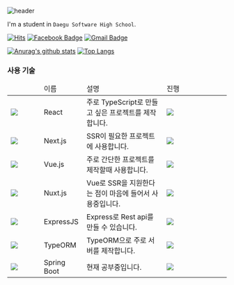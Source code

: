 ![header](https://capsule-render.vercel.app/api?type=wave&color=gradient&height=250&section=header&text=Hi%20there%20👋&fontSize=60&fontAlignY=35)

I'm a student in `Daegu Software High School`.

<!--[![Sh031224 StackOverflow](https://github-readme-stackoverflow.vercel.app/?userID=12651185)](https://stackoverflow.com/users/12651185/sh031224)-->
[![Hits](https://hits.seeyoufarm.com/api/count/incr/badge.svg?url=https%3A%2F%2Fgithub.com%2FSh031224)](https://hits.seeyoufarm.com)
[![Facebook Badge](https://img.shields.io/badge/-Facebook-1877f2?style=flat-square&logo=facebook&logoColor=white&link=hhttps://www.facebook.com/profile.php?id=100048700034135)](https://www.facebook.com/profile.php?id=100048700034135)
[![Gmail Badge](https://img.shields.io/badge/-Gmail-c14438?style=flat-square&logo=Gmail&logoColor=white&link=mailto:1cktmdgh2@gmail.com)](mailto:1cktmdgh2@gmail.com)

[![Anurag's github stats](https://github-readme-stats.vercel.app/api?username=Sh031224&count_private=true&show_icons=true&hide_border=true)](https://github.com/anuraghazra/github-readme-stats)
[![Top Langs](https://github-readme-stats.vercel.app/api/top-langs/?username=Sh031224&hide=html,c,css,c%2B%2B)](https://github.com/anuraghazra/github-readme-stats)

### 사용 기술

<table>
  <thead>
    <tr>
      <td></td>
      <td>이름</td>
      <td>설명</td>
      <td>진행</td>
  </thead>
  <tbody>
    <tr>
      <td width="60px">
        <img src="https://user-images.githubusercontent.com/51149996/93740096-c4dc1000-fc24-11ea-8e27-682dd7efcb56.png" />
      </td>
      <td>
        React
      </td>
      <td>
        주로 TypeScript로 만들고 싶은 프로젝트를 제작합니다.
      </td>
      <td width="130px">
        <img src="https://progress-bar.dev/80" />
      </td>
    </tr>
    <tr>
      <td width="60px">
        <img src="https://user-images.githubusercontent.com/51149996/94295682-92237600-ff9c-11ea-80dd-e33f3874c166.png" />
      </td>
      <td>
        Next.js
      </td>
      <td>
        SSR이 필요한 프로젝트에 사용합니다.
      </td>
      <td width="130px">
        <img src="https://progress-bar.dev/65" />
      </td>
    </tr>
    <tr>
      <td width="60px">
        <img src="https://user-images.githubusercontent.com/51149996/93740180-f5bc4500-fc24-11ea-87e1-b20d632c3e72.png" />
      </td>
      <td>
        Vue.js
      </td>
      <td>
        주로 간단한 프로젝트를 제작할때 사용합니다.
      </td>
      <td width="130px">
        <img src="https://progress-bar.dev/85" />
      </td>
    </tr>
    <tr>
      <td width="60px">
        <img src="https://nuxtjs.org/logos/nuxt.svg" />
      </td>
      <td>
        Nuxt.js
      </td>
      <td>
        Vue로 SSR을 지원한다는 점이 마음에 들어서 사용중입니다.
      </td>
      <td width="118px">
        <img src="https://progress-bar.dev/75" />
      </td>
    </tr>
    <tr>
      <td width="60px">
        <img src="https://user-images.githubusercontent.com/51149996/93740280-243a2000-fc25-11ea-9120-816e4819f1cb.png" />
      </td>
      <td>
        ExpressJS
      </td>
      <td>
        Express로 Rest api를 만들 수 있습니다.
      </td>
      <td width="130px">
        <img src="https://progress-bar.dev/75" />
      </td>
    </tr>
    <tr>
      <td width="60px">
        <img src="https://user-images.githubusercontent.com/51149996/93405687-9e3a7400-f8c8-11ea-8ee0-abd96927cd86.png" />
      </td>
      <td>
        TypeORM
      </td>
      <td>
        TypeORM으로 주로 서버를 제작합니다.
      </td>
      <td width="130px">
        <img src="https://progress-bar.dev/70" />
      </td>
    </tr>
    <tr>
      <td width="60px">
        <img src="https://user-images.githubusercontent.com/51149996/93739974-88a8af80-fc24-11ea-8b22-59067beccf1b.png" />
      </td>
      <td>
        Spring Boot
      </td>
      <td>
        현재 공부중입니다.
      </td>
      <td width="130px">
        <img src="https://progress-bar.dev/15" />
      </td>
    </tr>
  </tbody>
</table>
